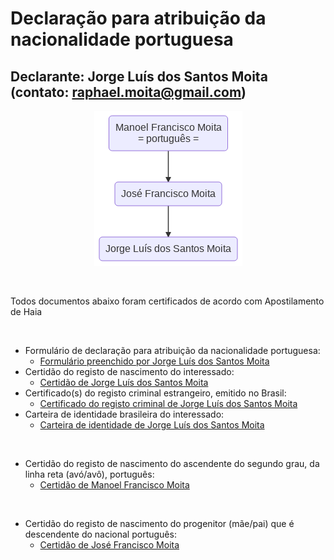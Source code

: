# Declaração para atribuição da nacionalidade portuguesa

## Declarante: Jorge Luís dos Santos Moita (contato: raphael.moita@gmail.com)

<p align="center">
  <img src="images/arvore.png">
</p>

<br/>

Todos documentos abaixo foram certificados de acordo com Apostilamento de Haia

<br/>

- Formulário de declaração para atribuição da nacionalidade portuguesa:
  - [Formulário preenchido por Jorge Luís dos Santos Moita](documentos_enviados/formulario.pdf)  
- Certidão do registo de nascimento do interessado:
  - [Certidão de Jorge Luís dos Santos Moita](documentos_enviados/certidao_nascimento_jorge.pdf)  
- Certificado(s) do registo criminal estrangeiro, emitido no Brasil:
  - [Certificado do registo criminal de Jorge Luís dos Santos Moita](documentos_enviados/antecedentes_criminais_jorge.pdf)  
- Carteira de identidade brasileira do interessado:
  - [Carteira de identidade de Jorge Luís dos Santos Moita](documentos_enviados/carteira_identidade_jorge.pdf)  

<br/>

- Certidão do registo de nascimento do ascendente do segundo grau, da linha reta (avó/avô), português:
  - [Certidão de Manoel Francisco Moita](documentos_enviados/certidao_batismo_manoel.pdf) 

<br/>

- Certidão do registo de nascimento do progenitor (mãe/pai) que é descendente do nacional português:
  - [Certidão de José Francisco Moita](documentos_enviados/certidao_nascimento_jose.pdf)  
